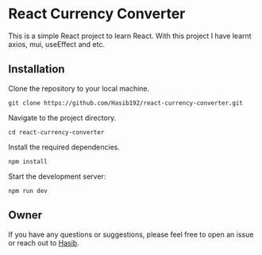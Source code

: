# React Currency Converter

This is a simple React project to learn React. With this project I have learnt axios, mui, useEffect and etc.

## Installation

Clone the repository to your local machine.

```
git clone https://github.com/Hasib192/react-currency-converter.git
```

Navigate to the project directory.

```
cd react-currency-converter
```

Install the required dependencies.

```
npm install
```

Start the development server:

```
npm run dev
```

## Owner

If you have any questions or suggestions, please feel free to open an issue or reach out to [Hasib](mailto:hasibhosen7612@gmail.com).
